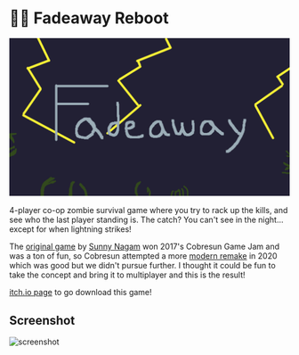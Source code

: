 # 🧟‍♂️ Fadeaway Reboot
![icon](game-image.png)

4-player co-op zombie survival game where you try to rack up the kills, and see who the last player standing is. The catch? You can't see in the night... except for when lightning strikes!

The [original game](https://github.com/SunnyNagam/Fadeway) by [Sunny Nagam](https://sunnynagam.github.io/) won 2017's Cobresun Game Jam and was a ton of fun, so Cobresun attempted a more [modern remake](https://github.com/Cobresun/Fadeaway) in 2020 which was good but we didn't pursue further.
I thought it could be fun to take the concept and bring it to multiplayer and this is the result!

[itch.io page](https://brian-norman.itch.io/fadeaway) to go download this game!

## Screenshot
![screenshot](https://img.itch.zone/aW1hZ2UvMTM5Nzk2OC84MTQ3NjM5LnBuZw==/original/eP2roN.png)
